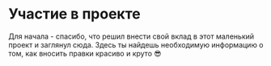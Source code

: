 # Участие в проекте

Для начала - спасибо, что решил внести свой вклад в этот маленький проект и заглянул сюда. Здесь ты найдешь необходимую информацию о том, как вносить правки красиво и круто :sunglasses:
